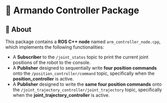 # 🤖 Armando Controller Package

## 📘 About
This package contains a **ROS C++ node** named `arm_controller_node.cpp`, which implements the following functionalities:

* A **Subscriber** to the `/joint_states` topic to print the current joint positions of the robot to the console.
* A **Publisher** designed to sequentially write **four position commands** onto the `/position_controller/command` topic, specifically when the **position\_controller** is active.
* A **Publisher** designed to write the **same four position commands**  onto the `/joint_trajectory_controller/joint_trajectory` topic, specifically when the **joint\_trajectory\_controller** is active.

